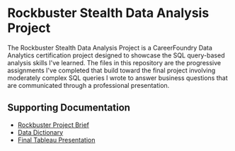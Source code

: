 # Rockbuster Stealth Data Analysis Project

The Rockbuster Stealth Data Analysis Project is a CareerFoundry Data Analytics certification project designed to showcase the SQL query-based analysis skills I've learned. The files in this repository are the progressive assignments I've completed that build toward the final project involving moderately complex SQL queries I wrote to answer business questions that are communicated through a professional presentation.

## Supporting Documentation

- [Rockbuster Project Brief](./Rockbuster%20Stealth%20Data%20Analysis%20Project%20Brief.pdf)
- [Data Dictionary](./Rockbuster%20Stealth%20Data%20Analysis%20Project%20Data%20Dictionary.pdf)
- [Final Tableau Presentation](https://public.tableau.com/app/profile/bert.pearce/viz/BertP-Achievement3Presentation/RockbusterPresentation)
